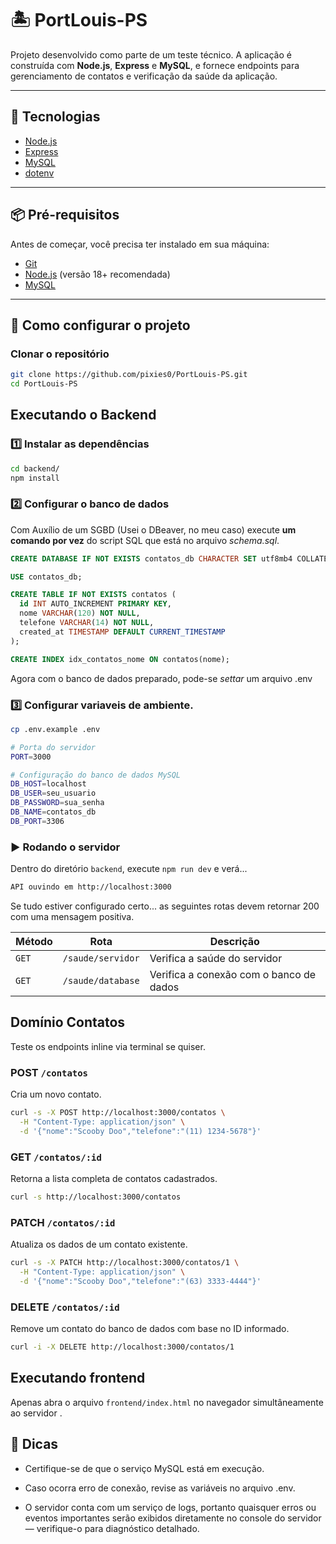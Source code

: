# 🏝️ PortLouis-PS

Projeto desenvolvido como parte de um teste técnico. A aplicação é construída com **Node.js**, **Express** e **MySQL**, e fornece endpoints para gerenciamento de contatos e verificação da saúde da aplicação.

---

## 🚀 Tecnologias

- [Node.js](https://nodejs.org/)
- [Express](https://expressjs.com/)
- [MySQL](https://www.mysql.com/)
- [dotenv](https://www.npmjs.com/package/dotenv)

---

## 📦 Pré-requisitos

Antes de começar, você precisa ter instalado em sua máquina:

- [Git](https://git-scm.com/)
- [Node.js](https://nodejs.org/en/) (versão 18+ recomendada)
- [MySQL](https://dev.mysql.com/downloads/)

---

## 🧭 Como configurar o projeto

### Clonar o repositório
```bash
git clone https://github.com/pixies0/PortLouis-PS.git
cd PortLouis-PS
```

## Executando o Backend

### 1️⃣ Instalar as dependências
```bash
cd backend/
npm install
```

### 2️⃣ Configurar o banco de dados

Com Auxílio de um SGBD (Usei o DBeaver, no meu caso) execute **um comando por vez** do script SQL que está no arquivo *schema.sql*.

```SQL
CREATE DATABASE IF NOT EXISTS contatos_db CHARACTER SET utf8mb4 COLLATE utf8mb4_0900_ai_ci;

USE contatos_db;

CREATE TABLE IF NOT EXISTS contatos (
  id INT AUTO_INCREMENT PRIMARY KEY,
  nome VARCHAR(120) NOT NULL,
  telefone VARCHAR(14) NOT NULL,
  created_at TIMESTAMP DEFAULT CURRENT_TIMESTAMP
);

CREATE INDEX idx_contatos_nome ON contatos(nome);
```

Agora com o banco de dados preparado, pode-se *settar* um arquivo .env

### 3️⃣ Configurar variaveis de ambiente.

```bash
cp .env.example .env
```
```bash
# Porta do servidor
PORT=3000

# Configuração do banco de dados MySQL
DB_HOST=localhost
DB_USER=seu_usuario
DB_PASSWORD=sua_senha
DB_NAME=contatos_db
DB_PORT=3306
```
### ▶️ Rodando o servidor

Dentro do diretório ```backend```, execute ```npm run dev``` e verá...

```bash
API ouvindo em http://localhost:3000
```

Se tudo estiver configurado certo... as seguintes rotas devem retornar 200 com uma mensagem positiva.

| Método   | Rota            | Descrição                               |
| -------- | --------------- | --------------------------------------- |
| `GET`    | `/saude/servidor`       | Verifica a saúde do servidor            |
| `GET`    | `/saude/database`    | Verifica a conexão com o banco de dados |

## Domínio Contatos

Teste os endpoints inline via terminal se quiser.

### POST ```/contatos```

Cria um novo contato.

```bash
curl -s -X POST http://localhost:3000/contatos \
  -H "Content-Type: application/json" \
  -d '{"nome":"Scooby Doo","telefone":"(11) 1234-5678"}'
```

### GET ```/contatos/:id```

Retorna a lista completa de contatos cadastrados.


```bash
curl -s http://localhost:3000/contatos
```

### PATCH ```/contatos/:id```

Atualiza os dados de um contato existente.

```bash
curl -s -X PATCH http://localhost:3000/contatos/1 \
  -H "Content-Type: application/json" \
  -d '{"nome":"Scooby Doo","telefone":"(63) 3333-4444"}'
```

### DELETE ```/contatos/:id```

Remove um contato do banco de dados com base no ID informado.

```bash
curl -i -X DELETE http://localhost:3000/contatos/1
```

## Executando frontend

Apenas abra o arquivo ```frontend/index.html``` no navegador simultâneamente ao servidor .

## 🧠 Dicas

* Certifique-se de que o serviço MySQL está em execução.

* Caso ocorra erro de conexão, revise as variáveis no arquivo .env.

* O servidor conta com um serviço de logs, portanto quaisquer erros ou eventos importantes serão exibidos diretamente no console do servidor — verifique-o para diagnóstico detalhado.